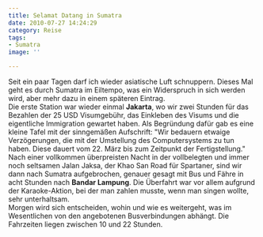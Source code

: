```yaml
---
title: Selamat Datang in Sumatra
date: 2010-07-27 14:24:29
category: Reise
tags:
- Sumatra
image: ''

---
```


Seit ein paar Tagen darf ich wieder asiatische Luft schnuppern. Dieses Mal geht es durch Sumatra im Eiltempo, was ein Widerspruch in sich werden wird, aber mehr dazu in einem späteren Eintrag.  
Die erste Station war wieder einmal **Jakarta**, wo wir zwei Stunden für das Bezahlen der 25 USD Visumgebühr, das Einkleben des Visums und die eigentliche Immigration gewartet haben. Als Begründung dafür gab es eine kleine Tafel mit der sinngemäßen Aufschrift: "Wir bedauern etwaige Verzögerungen, die mit der Umstellung des Computersystems zu tun haben. Diese dauert vom 22. März bis zum Zeitpunkt der Fertigstellung."  
Nach einer vollkommen überpreisten Nacht in der vollbelegten und immer noch seltsamen Jalan Jaksa, der Khao San Road für Spartaner, sind wir dann nach Sumatra aufgebrochen, genauer gesagt mit Bus und Fähre in acht Stunden nach **Bandar Lampung**. Die Überfahrt war vor allem aufgrund der Karaoke-Aktion, bei der man zahlen musste, wenn man singen wollte, sehr unterhaltsam.  
Morgen wird sich entscheiden, wohin und wie es weitergeht, was im Wesentlichen von den angebotenen Busverbindungen abhängt. Die Fahrzeiten liegen zwischen 10 und 22 Stunden.
